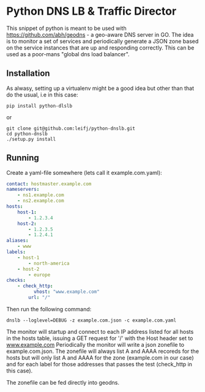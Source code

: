 Python DNS LB & Traffic Director
================================

This snippet of python is meant to be used with https://github.com/abh/geodns - a geo-aware
DNS server in GO. The idea is to monitor a set of services and periodically generate a JSON
zone based on the service instances that are up and responding correctly. This can be used
as a poor-mans "global dns load balancer".

Installation
------------

As alwasy, setting up a virtualenv might be a good idea but other than that do the usual, 
i.e in this case:

	pip install python-dlslb

or 

	git clone git@github.com:leifj/python-dnslb.git
	cd python-dnslb
	./setup.py install


Running
-------

Create a yaml-file somewhere (lets call it example.com.yaml):

```yaml
contact: hostmaster.example.com
nameservers:
    - ns1.example.com
    - ns2.example.com
hosts:
	host-1:
		- 1.2.3.4
	host-2:
		- 1.2.3.5
		- 1.2.4.1
aliases:
	- www
labels:
	- host-1
		- north-america
	- host-2
		- europe
checks:
	- check_http:
		  vhost: "www.example.com"
		url: "/"
```

Then run the following command:

	dnslb --loglevel=DEBUG -z example.com.json -c example.com.yaml

The monitor will startup and connect to each IP address listed for all hosts in the
hosts table, issuing a GET request for '/' with the Host header set to www.example.com
Periodically the monitor will write a json zonefile to example.com.json. The zonefile
will always list A and AAAA recoreds for the hosts but will only list A and AAAA for
the zone (example.com in our case) and for each label for those addresses that passes
the test (check_http in this case).

The zonefile can be fed directly into geodns.

